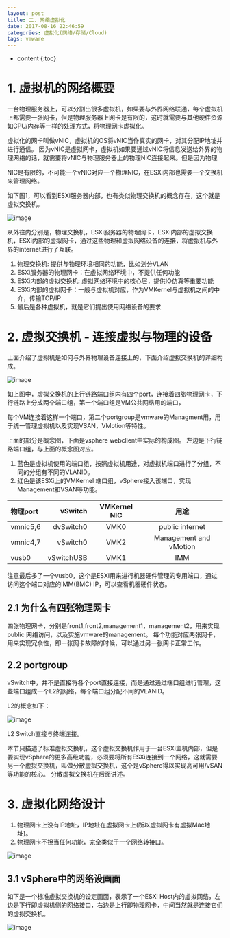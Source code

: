 ```yaml
---
layout: post
title: 二. 网络虚拟化
date: 2017-08-16 22:46:59
categories: 虚拟化(网络/存储/Cloud)
tags: vmware
---
```

* content
{:toc}


# 1. 虚拟机的网络概要

一台物理服务器上，可以分割出很多虚拟机，如果要与外界网络联通，每个虚拟机上都需要一张网卡，但是物理服务器上网卡是有限的，这时就需要与其他硬件资源如CPU/内存等一样的处理方式，将物理网卡虚拟化。

虚拟化的网卡叫做vNIC，虚拟机的OS将vNIC当作真实的网卡，对其分配IP地址并进行通信。
因为vNIC是虚拟网卡，虚拟机如果要通过vNIC将信息发送给外界的物理网络的话，就需要将vNIC与物理服务器上的物理NIC连接起来。但是因为物理

NIC是有限的，不可能一个vNIC对应一个物理NIC，在ESXi内部也需要一个交换机来管理网络。

如下图1，可以看到ESXi服务器内部，也有类似物理交换机的概念存在，这个就是虚拟交换机。

![image](https://user-images.githubusercontent.com/18595935/31717538-4ec61d98-b447-11e7-85b8-a020bc5b3778.png)

从外往内分别是，物理交换机，ESXi服务器的物理网卡，ESXi内部的虚拟交换机，ESXi内部的虚拟网卡，通过这些物理和虚拟网络设备的连接，将虚拟机与外界的internet进行了互联。

1. 物理交换机: 提供与物理环境相同的功能，比如划分VLAN
2. ESXi服务器的物理网卡：在虚拟网络环境中，不提供任何功能
3. ESXi内部的虚拟交换机: 虚拟网络环境中的核心层，提供IO仿真等重要功能
4. ESXi内部的虚拟网卡：一般与虚拟机对应，作为VMKernel与虚拟机之间的中介，传输TCP/IP
5. 最后是各种虚拟机，就是它们提出使用网络设备的要求

# 2. 虚拟交换机 - 连接虚拟与物理的设备

上面介绍了虚拟机是如何与外界物理设备连接上的，下面介绍虚拟交换机的详细构成。

![image](https://user-images.githubusercontent.com/18595935/31718611-87da88fe-b44b-11e7-93b6-07b1e3457a0e.png)

如上图中，虚拟交换机的上行链路端口组内有四个port，连接着四张物理网卡，下行链路上分成两个端口组，第一个端口组是VM公共网络用的端口，

每个VM连接着这样一个端口，第二个portgroup是vmware的Managment用，用于统一管理虚拟机以及实现VSAN，VMotion等特性。

上面的部分是概念图，下面是vsphere webclient中实际的构成图。
左边是下行链路端口组，与上面的概念图对应。
1. 蓝色是虚拟机使用的端口组，按照虚拟机用途，对虚拟机端口进行了分组，不同的分组有不同的VLANID。
2. 红色是该ESXi上的VMKernel 端口组，vSphere接入该端口，实现Management和VSAN等功能。

|物理port|vSwitch|VMKernel NIC|用途|
|:--|--:|:--:|:--:|
|vmnic5,6|dvSwitch0|VMK0|public internet|
|vmnic4,7|vSwitch0|VMK2|Management and vMotion|
|vusb0|vSwitchUSB|VMK1|IMM|

注意最后多了一个vusb0，这个是ESXi用来进行机器硬件管理的专用端口，通过访问这个端口对应的IMM(BMC) IP，可以查看机器硬件状态。


## 2.1 为什么有四张物理网卡

四张物理网卡，分别是front1,front2,management1，management2，用来实现public 网络访问，以及实施vmware的management。
每个功能对应两张网卡，用来实现冗余性，即一张网卡故障的时候，可以通过另一张网卡正常工作。

## 2.2 portgroup

vSwitch中，并不是直接将各个port直接连接，而是通过通过端口组进行管理，这些端口组成一个L2的网络，每个端口组分配不同的VLANID。

L2的概念如下：

![image](https://user-images.githubusercontent.com/18595935/31718500-222422d6-b44b-11e7-9a42-705c074947ed.png)

L2 Switch直接与终端连接。



本节只描述了标准虚拟交换机，这个虚拟交换机作用于一台ESXi主机内部，但是要实现vSphere的更多高级功能，必须要将所有ESXi连接到一个网络，这就需要另一个虚拟交换机，叫做分散虚拟交换机，这个是vSphere得以实现高可用/vSAN等功能的核心。
分散虚拟交换机在后面讲述。

# 3. 虚拟化网络设计

1. 物理网卡上没有IP地址，IP地址在虚拟网卡上(所以虚拟网卡有虚拟Mac地址)。
2. 物理网卡不担当任何功能，完全类似于一个网络转接口。

![image](https://user-images.githubusercontent.com/18595935/32130328-80ca4ab2-bbd1-11e7-9e22-56dce632ace2.png)

## 3.1 vSphere中的网络设画面

如下是一个标准虚拟交换机的设定画面，表示了一个ESXi Host内的虚拟网络，左边是下行即虚拟机侧的网络接口，右边是上行即物理网卡，中间当然就是连接它们的虚拟交换机。

![image](https://user-images.githubusercontent.com/18595935/32130403-c2e3ab90-bbd2-11e7-86e8-b7aac43c35b0.png)
